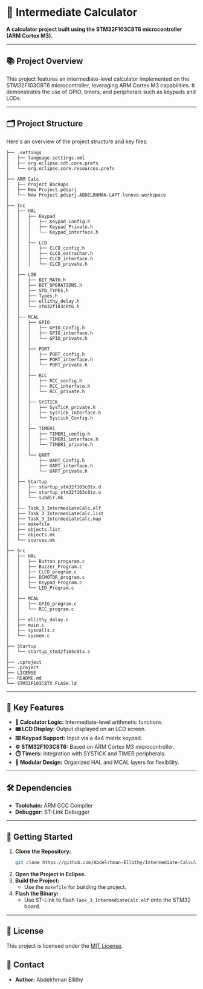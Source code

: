 # 🧮 Intermediate Calculator

**A calculator project built using the STM32F103C8T6 microcontroller (ARM Cortex M3).**

---

## 📚 Project Overview

This project features an intermediate-level calculator implemented on the STM32F103C8T6 microcontroller, leveraging ARM Cortex M3 capabilities. It demonstrates the use of GPIO, timers, and peripherals such as keypads and LCDs.

---

## 🗂️ Project Structure

Here's an overview of the project structure and key files:

```
├── .settings
│   ├── language.settings.xml
│   ├── org.eclipse.cdt.core.prefs
│   └── org.eclipse.core.resources.prefs
│
├── ARM Calc
│   ├── Project Backups
│   ├── New Project.pdsprj
│   └── New Project.pdsprj.ABDELRHMAN-LAPT.lenovo.workspace
│
├── Inc
│   ├── HAL
│   │   ├── Keypad
│   │   │   ├── Keypad_Config.h
│   │   │   ├── Keypad_Private.h
│   │   │   └── Keypad_interface.h
│   │   │
│   │   ├── LCD
│   │   │   ├── CLCD_config.h
│   │   │   ├── CLCD_extrachar.h
│   │   │   ├── CLCD_interface.h
│   │   │   └── CLCD_private.h
│   │
│   ├── LIB
│   │   ├── BIT_MATH.h
│   │   ├── BIT_OPERATIONS.h
│   │   ├── STD_TYPES.h
│   │   ├── Types.h
│   │   ├── ellithy_delay.h
│   │   └── stm32f103c8t6.h
│   │
│   ├── MCAL
│   │   ├── GPIO
│   │   │   ├── GPIO_Config.h
│   │   │   ├── GPIO_interface.h
│   │   │   └── GPIO_private.h
│   │   │
│   │   ├── PORT
│   │   │   ├── PORT_config.h
│   │   │   ├── PORT_interface.h
│   │   │   └── PORT_private.h
│   │   │
│   │   ├── RCC
│   │   │   ├── RCC_config.h
│   │   │   ├── RCC_interface.h
│   │   │   └── RCC_private.h
│   │   │
│   │   ├── SYSTICK
│   │   │   ├── SysTicK_private.h
│   │   │   ├── SysTick_Interface.h
│   │   │   └── Systick_Config.h
│   │   │
│   │   ├── TIMER1
│   │   │   ├── TIMER1_config.h
│   │   │   ├── TIMER1_interface.h
│   │   │   └── TIMER1_private.h
│   │   │
│   │   └── UART
│   │       ├── UART_Config.h
│   │       ├── UART_interface.h
│   │       └── UART_private.h
│   │
│   ├── Startup
│   │   ├── startup_stm32f103c8tx.d
│   │   ├── startup_stm32f103c8tx.o
│   │   └── subdir.mk
│   │
│   ├── Task_3_IntermediateCalc.elf
│   ├── Task_3_IntermediateCalc.list
│   ├── Task_3_IntermediateCalc.map
│   ├── makefile
│   ├── objects.list
│   ├── objects.mk
│   └── sources.mk
│
├── Src
│   ├── HAL
│   │   ├── Button_progaram.c
│   │   ├── Buzzer_Program.c
│   │   ├── CLCD_program.c
│   │   ├── DCMOTOR_program.c
│   │   ├── Keypad_Program.c
│   │   └── LED_Program.c
│   │
│   ├── MCAL
│   │   ├── GPIO_program.c
│   │   └── RCC_program.c
│   │
│   ├── ellithy_dalay.c
│   ├── main.c
│   ├── syscalls.c
│   └── sysmem.c
│
├── Startup
│   └── startup_stm32f103c8tx.s
│
├── .cproject
├── .project
├── LICENSE
├── README.md
└── STM32F103C8TX_FLASH.ld
```

---

## 📝 Key Features

- **🔢 Calculator Logic:** Intermediate-level arithmetic functions.
- **📟 LCD Display:** Output displayed on an LCD screen.
- **⌨️ Keypad Support:** Input via a 4x4 matrix keypad.
- **⚙️ STM32F103C8T6:** Based on ARM Cortex M3 microcontroller.
- **⏱️ Timers:** Integration with SYSTICK and TIMER peripherals.
- **🔧 Modular Design:** Organized HAL and MCAL layers for flexibility.

---

## 🛠️ Dependencies

- **Toolchain:** ARM GCC Compiler
- **Debugger:** ST-Link Debugger
---

## 🚀 Getting Started

1. **Clone the Repository:**
   ```bash
   git clone https://github.com/Abdelrhman-Ellithy/Intermediate-Calculator.git
   ```
2. **Open the Project in Eclipse.**
3. **Build the Project:**
   - Use the `makefile` for building the project.
4. **Flash the Binary:**
   - Use ST-Link to flash `Task_3_IntermediateCalc.elf` onto the STM32 board.

---

## 📜 License

This project is licensed under the [MIT License](LICENSE).


## 💬 Contact

- **Author:** Abdelrhman Ellithy
